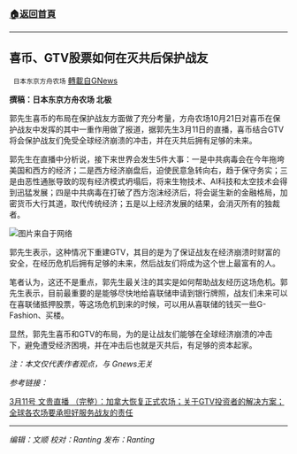 ###  [:house:返回首頁](https://github.com/ourhimalayas/txt)
---


## 喜币、GTV股票如何在灭共后保护战友
` 日本东京方舟农场` [轉載自GNews](https://gnews.org/zh-hans/1617394/)

**撰稿：日本东京方舟农场 北极**

郭先生喜币的布局在保护战友方面做了充分考量，方舟农场10月21日对喜币在保护战友中发挥的其中一重作用做了报道，据郭先生3月11日的直播，喜币结合GTV将会保护战友们免受全球经济崩溃的冲击，并在灭共后拥有足够的未来。

郭先生在直播中分析说，接下来世界会发生5件大事：一是中共病毒会在今年拖垮美国和西方的经济；二是西方经济崩盘后，迫使民意急转向右，趋于保守务实；三是由恶性通胀导致的现有经济模式坍塌后，将来生物技术、AI科技和太空技术会得到迅猛发展；四是中共病毒在打破了西方泡沫经济后，将会诞生新的金融格局，加密货币大行其道，取代传统经济；五是以上经济发展的结果，会消灭所有的独裁者。

![](https://assets.gnews.org/wp-content/uploads/2021/10/xbqgss_a003.png)图片来自于网络

郭先生表示，这种情况下重建GTV，其目的是为了保证战友在经济崩溃时财富的安全，在经历危机后拥有足够的未来，然后战友们将成为这个世上最富有的人。

笔者认为，这还不是重点，郭先生最关注的其实是如何帮助战友经历这场危机。郭先生表示，目前最重要的是能够尽快地给喜联储申请到银行牌照，战友们未来可以在喜联储抵押股票，等这场危机到来的时候，可以用从喜联储的钱买一些G-Fashion、买楼。

显然，郭先生喜币和GTV的布局，为的是让战友们能够在全球经济崩溃的冲击下，避免遭受经济困境，并在冲击后也就是灭共后，有足够的资本起家。

*注：本文仅代表作者观点，与 Gnews无关*

*参考链接：*

[3月11号 文贵直播 （完整）：加拿大恢复正式农场；关于GTV投资者的解决方案；全球各农场要承担好服务战友的责任](https://gtv.org/video/id=604a54c975e88a51e6eb2379)

* * *

*编辑：文顺 校对：Ranting 发布：Ranting*
